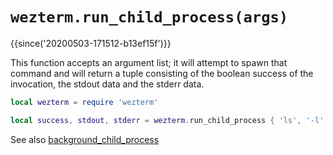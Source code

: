 # `wezterm.run_child_process(args)`

{{since('20200503-171512-b13ef15f')}}

This function accepts an argument list; it will attempt to spawn that command
and will return a tuple consisting of the boolean success of the invocation,
the stdout data and the stderr data.

```lua
local wezterm = require 'wezterm'

local success, stdout, stderr = wezterm.run_child_process { 'ls', '-l' }
```

See also [background_child_process](background_child_process.md)

